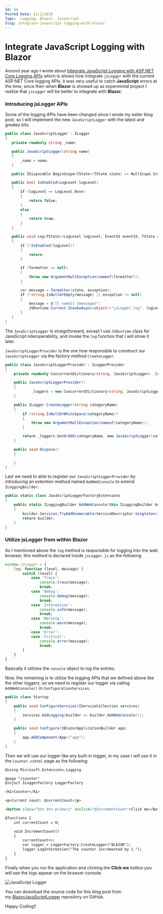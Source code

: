 ```yaml
---
Id: 64
Posted Date: 21/1/2019
Tags:  Logging, Blazor, JavaScript
Slug: integrate-javascript-logging-with-blazor
---
```

# Integrate JavaScript Logging with Blazor

Around year ago I wrote about [Integrate JavaScript Logging with ASP.NET Core Logging APIs](http://www.hishambinateya.com/integrate-javascript-logging-with-asp.net-core-logging-apis) which is shows how integrate `jsLogger` with the current ASP.NET Core logging APIs, it was very useful to catch **JavaScript** errors at the time, since then when **Blazor** is showed up as expermintal project I realize that `jsLogger` will be better to integrate with **Blazor**.

### Introducing jsLogger APIs

Some of the logging APIs have been changed since I wrote my ealier blog post, so I will implement the new `JavaScriptLogger` with the latest and greates bits.
 
 ```csharp
public class JavaScriptLogger : ILogger
{
    private readonly string _name;

    public JavaScriptLogger(string name)
    {
        _name = name;
    }

    public IDisposable BeginScope<TState>(TState state) => NullScope.Instance;

    public bool IsEnabled(LogLevel logLevel)
    {
        if (logLevel == LogLevel.None)
        {
            return false;
        }
        else
        {
            return true;
        }
    }

    public void Log<TState>(LogLevel logLevel, EventId eventId, TState state, Exception exception, Func<TState, Exception, string> formatter)
    {
        if (!IsEnabled(logLevel))
        {
            return;
        }

        if (formatter == null)
        {
            throw new ArgumentNullException(nameof(formatter));
        }

        var message = formatter(state, exception);
        if (!string.IsNullOrEmpty(message) || exception != null)
        {
            message = $"[{_name}] {message}";
            JSRuntime.Current.InvokeAsync<object>("jsLogger.log", logLevel.ToString(), message);
        }
    }
}
```
The `JavaScriptLogger` is straignforward, except I use `JSRuntime` class for JavaScript interoperability, and invoke the `log` function that I will show it later.

`JavaScriptLoggerProvider` is the one how responsible to construct our `JavaScriptLogger` via the factory method `CreateLogger`.

```csharp
public class JavaScriptLoggerProvider : ILoggerProvider
{
    private readonly ConcurrentDictionary<string, JavaScriptLogger> _loggers;

    public JavaScriptLoggerProvider()
    {
            _loggers = new ConcurrentDictionary<string, JavaScriptLogger>();
    }

    public ILogger CreateLogger(string categoryName)
    {
        if (string.IsNullOrWhiteSpace(categoryName))
        {
            throw new ArgumentNullException(nameof(categoryName));
        }

        return _loggers.GetOrAdd(categoryName, new JavaScriptLogger(categoryName));
    }

    public void Dispose()
    {

    }
}
```

Last we need to able to register our `JavaScriptLoggerProvider` by introducing an extention method named `AddWebConsole` to extend `ILoggingBuilder`.

```csharp
public static class JavaScriptLoggerFactoryExtensions
{
    public static ILoggingBuilder AddWebConsole(this ILoggingBuilder builder)
    {
        builder.Services.TryAddEnumerable(ServiceDescriptor.Singleton<ILoggerProvider, JavaScriptLoggerProvider>());
        return builder;
    }
}
```

### Utilize jsLogger from within Blazor

As I mentioned above the `log` method is responsible for logging into the web browser, this method is declared inside `jsLogger.js` as the following

```javascript
window.jsLogger = {
    log: function (level, message) {
        switch (level) {
            case 'Trace':
                console.trace(message);
                break;
            case 'Debug':
                console.debug(message);
                break;
            case 'Information':
                console.info(message);
                break;
            case 'Warning':
                console.warn(message);
                break;
            case 'Error':
            case 'Critical':
                console.error(message);
                break;
        }
    }
}
```
Basically it utilizes the `console` object to log the entries.

Now, the remaming is to utilize the logging APIs that we defined above like the other loggers, so we need to register our logger via calling `AddWebConsole()` in `ConfigurationServices`.
```csharp
public class Startup
{
    public void ConfigureServices(IServiceCollection services)
    {
        services.AddLogging(builder => builder.AddWebConsole());
    }

    public void Configure(IBlazorApplicationBuilder app)
    {
        app.AddComponent<App>("app");
    }
}
```
Then we will use our logger like any built-in logger, in my case I will use it in the `Counter.cshtml` page as the following:
```html
@using Microsoft.Extensions.Logging

@page "/counter"
@inject ILoggerFactory LoggerFactory

<h1>Counter</h1>

<p>Current count: @currentCount</p>

<button class="btn btn-primary" onclick="@IncrementCount">Click me</button>

@functions {
    int currentCount = 0;

    void IncrementCount()
    {
        currentCount++;
        var logger = LoggerFactory.CreateLogger("BLAZOR");
        logger.LogInformation("The counter incremented by 1.");
    }
}
```
Finally when you run the application and clicking the **Click me** button you will see the logs appear on the browser console.

![JavaScript Logger](https://raw.githubusercontent.com/hishamco/hishambinateya.com/master/Posts/images/97ce3ef2-1e4a-4180-aaa8-e08ad38a8a30.png)

You can download the source code for this blog post from my [BlazorJavaScriptLogger](https://github.com/hishamco/BlazorJavaScriptLogger) repository on GitHub.

Happy Coding!!
